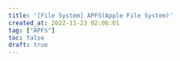 ```yaml
---
title: '[File System] APFS(Apple File System)'
created_at: 2022-11-23 02:06:01
tag: ["APFS"]
toc: false
draft: true
---
```


